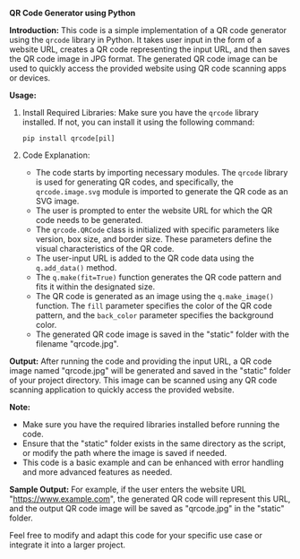 **QR Code Generator using Python**

**Introduction:**
This code is a simple implementation of a QR code generator using the `qrcode` library in Python. It takes user input in the form of a website URL, creates a QR code representing the input URL, and then saves the QR code image in JPG format. The generated QR code image can be used to quickly access the provided website using QR code scanning apps or devices.

**Usage:**
1. Install Required Libraries:
   Make sure you have the `qrcode` library installed. If not, you can install it using the following command:
   ```
   pip install qrcode[pil]
   ```

2. Code Explanation:
   - The code starts by importing necessary modules. The `qrcode` library is used for generating QR codes, and specifically, the `qrcode.image.svg` module is imported to generate the QR code as an SVG image.
   - The user is prompted to enter the website URL for which the QR code needs to be generated.
   - The `qrcode.QRCode` class is initialized with specific parameters like version, box size, and border size. These parameters define the visual characteristics of the QR code.
   - The user-input URL is added to the QR code data using the `q.add_data()` method.
   - The `q.make(fit=True)` function generates the QR code pattern and fits it within the designated size.
   - The QR code is generated as an image using the `q.make_image()` function. The `fill` parameter specifies the color of the QR code pattern, and the `back_color` parameter specifies the background color.
   - The generated QR code image is saved in the "static" folder with the filename "qrcode.jpg".

**Output:**
After running the code and providing the input URL, a QR code image named "qrcode.jpg" will be generated and saved in the "static" folder of your project directory. This image can be scanned using any QR code scanning application to quickly access the provided website.

**Note:**
- Make sure you have the required libraries installed before running the code.
- Ensure that the "static" folder exists in the same directory as the script, or modify the path where the image is saved if needed.
- This code is a basic example and can be enhanced with error handling and more advanced features as needed.

**Sample Output:**
For example, if the user enters the website URL "https://www.example.com", the generated QR code will represent this URL, and the output QR code image will be saved as "qrcode.jpg" in the "static" folder.

Feel free to modify and adapt this code for your specific use case or integrate it into a larger project.